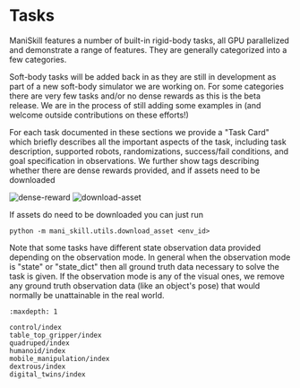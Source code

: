 # Tasks

[asset-badge]: https://img.shields.io/badge/download%20asset-yes-blue.svg
[reward-badge]: https://img.shields.io/badge/dense%20reward-yes-green.svg

ManiSkill features a number of built-in rigid-body tasks, all GPU parallelized and demonstrate a range of features. They are generally categorized into a few categories.

Soft-body tasks will be added back in as they are still in development as part of a new soft-body simulator we are working on. For some categories there are very few tasks and/or no dense rewards as this is the beta release. We are in the process of still adding some examples in (and welcome outside contributions on these efforts!)

For each task documented in these sections we provide a "Task Card" which briefly describes all the important aspects of the task, including task description, supported robots, randomizations, success/fail conditions, and goal specification in observations. We further show tags describing whether there are dense rewards provided, and if assets need to be downloaded

![dense-reward][reward-badge]
![download-asset][asset-badge]

If assets do need to be downloaded you can just run

```python -m mani_skill.utils.download_asset <env_id>```

Note that some tasks have different state observation data provided depending on the observation mode. In general when the observation mode is "state" or "state_dict" then all ground truth data necessary to solve the task is given. If the observation mode is any of the visual ones, we remove any ground truth observation data (like an object's pose) that would normally be unattainable in the real world.

```{toctree}
:maxdepth: 1

control/index
table_top_gripper/index
quadruped/index
humanoid/index
mobile_manipulation/index
dextrous/index
digital_twins/index
```
